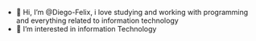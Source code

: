 - 👋 Hi, I’m @Diego-Felix, i love studying and working with programming and everything related to information technology
- 👀 I’m interested in information Technology
